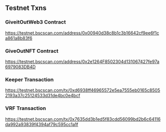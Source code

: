 ## Testnet Txns

### GiveitOutWeb3 Contract

https://testnet.bscscan.com/address/0x00940d38c8b1c3b16642cf9ee6f1ca861a8b83f6

### GiveOutNFT Contract

https://testnet.bscscan.com/address/0x2e1264F8502304d131067427fe97a6979083DB4D

### Keeper Transaction

https://testnet.bscscan.com/tx/0xd6938ff46965572e5ea7555eb0165c85052193a37c25124533d31de4bc0e4bcf

### VRF Transaction

https://testnet.bscscan.com/tx/0x7635dd3b1ed5f83cdd56099bd2b6c64116da992a93839f4394af79c595cc1a1f
